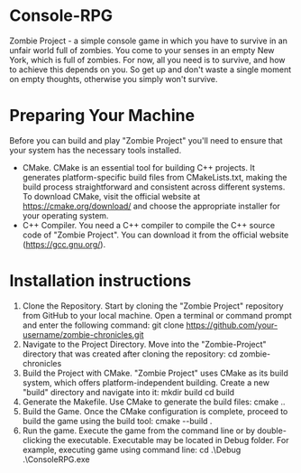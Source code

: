 # Console-RPG
Zombie Project - a simple console game in which you have to survive in an unfair world full of zombies.
You come to your senses in an empty New York, which is full of zombies.
For now, all you need is to survive, and how to achieve this depends on you.
So get up and don't waste a single moment on empty thoughts, otherwise you simply won't survive.
# Preparing Your Machine
Before you can build and play "Zombie Project" you'll need to ensure that your system has the necessary tools installed.
* CMake. CMake is an essential tool for building C++ projects. It generates platform-specific build files from CMakeLists.txt, making the build process straightforward and consistent across different systems. To download CMake, visit the official website at https://cmake.org/download/ and choose the appropriate installer for your operating system.
* C++ Compiler. You need a C++ compiler to compile the C++ source code of "Zombie Project".  You can download it from the official website (https://gcc.gnu.org/).
# Installation instructions
1. Clone the Repository. Start by cloning the "Zombie Project" repository from GitHub to your local machine. Open a terminal or command prompt and enter the following command:
git clone https://github.com/your-username/zombie-chronicles.git
2. Navigate to the Project Directory. Move into the "Zombie-Project" directory that was created after cloning the repository:
cd zombie-chronicles
3. Build the Project with CMake. "Zombie Project" uses CMake as its build system, which offers platform-independent building. Create a new "build" directory and navigate into it:
mkdir build
cd build
4. Generate the Makefile. Use CMake to generate the build files:
cmake ..
5. Build the Game. Once the CMake configuration is complete, proceed to build the game using the build tool:
cmake --build .
6. Run the game. Execute the game from the command line or by double-clicking the executable. Executable may be located in Debug folder. For example, executing game using command line:
cd .\Debug\
.\ConsoleRPG.exe
